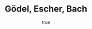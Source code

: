 ---
title: "Gödel, Escher, Bach"
bookCover: "/assets/book-covers/gödel-escher-bach.jpg"
slug: "gödel-escher-bach"
bookAuthor: "Douglas Hofstädter"
rating: 10
done: false
tags: []
detailedNotes: false
amazonLink: ""
author:
  name: Rico Trebeljahr
  picture: "/assets/blog/profile.jpeg"
---